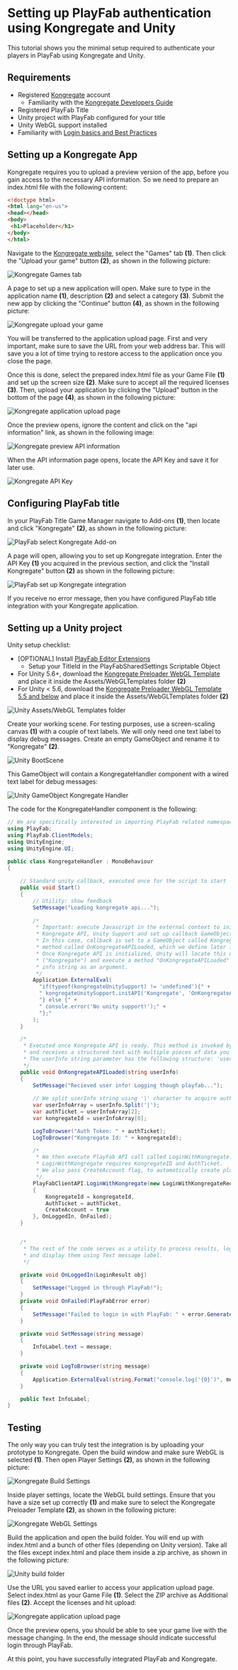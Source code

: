 # Setting up PlayFab authentication using Kongregate and Unity

This tutorial shows you the minimal setup required to authenticate your players in PlayFab using Kongregate and Unity.

## Requirements

- Registered [Kongregate](http://www.kongregate.com/) account
  - Familiarity with the [Kongregate Developers Guide](http://developers.kongregate.com/docs/api-overview/intro)
- Registered PlayFab Title
- Unity project with PlayFab configured for your title
- Unity WebGL support installed
- Familiarity with [Login basics and Best Practices](../../authentication/platform-specific-authentication/login-basics-best-practices)

## Setting up a Kongregate App

Kongregate requires you to upload a preview version of the app, before you gain access to the necessary API information. So we need to prepare an index.html file with the following content:

```html
<!doctype html>
<html lang="en-us">
<head></head>
<body>
 <h1>Placeholder</h1>
</body>
</html>
```

Navigate to the [Kongregate website](http://www.kongregate.com/), select the "Games" tab **(1)**. Then click the "Upload your game" button **(2)**, as shown in the following picture:

![Kongregate Games tab](media/tutorials/kongregate-games-tab.png)  

A page to set up a new application will open. Make sure to type in the application name **(1)**, description **(2)** and select a category **(3)**. Submit the new app by clicking the "Continue" button **(4)**, as shown in the following picture:

![Kongregate upload your game](media/tutorials/kongregate-upload-your-game.png)  

You will be transferred to the application upload page. First and very important, make sure to save the URL from your web address bar. This will save you a lot of time trying to restore access to the application once you close the page.

Once this is done, select the prepared index.html file as your Game File **(1)** and set up the screen size **(2)**. Make sure to accept all the required licenses **(3)**. Then, upload your application by clicking the "Upload" button in the bottom of the page **(4)**, as shown in the following picture:

![Kongregate application upload page](media/tutorials/kongregate-app-upload-page.png)

Once the preview opens, ignore the content and click on the "api information" link, as shown in the following image:

![Kongregate preview API information](media/tutorials/kongregate-preview-api-info.png)

When the API information page opens, locate the API Key and save it for later use.

![Kongregate API Key](media/tutorials/kongregate-api-key.png)

## Configuring PlayFab title

In your PlayFab Title Game Manager navigate to Add-ons **(1)**, then locate and click "Kongregate" **(2)**, as shown in the following picture:

![PlayFab select Kongregate Add-on](media/tutorials/playfab-select-kongregate-add-on.png)

A page will open, allowing you to set up Kongregate integration. Enter the API Key **(1)** you acquired in the previous section, and click the "Install Kongregate" button **(2)** as shown in the following picture:

![PlayFab set up Kongregate integration](media/tutorials/playfab-set-up-kongregate-integration.png)

If you receive no error message, then you have configured PlayFab title integration with your Kongregate application.

## Setting up a Unity project

Unity setup checklist:

- [OPTIONAL] Install [PlayFab Editor Extensions](https://api.playfab.com/downloads/unity-edex)
  - Setup your TitleId in the PlayFabSharedSettings Scriptable Object
- For Unity 5.6+, download the [Kongregate Preloader WebGL Template](https://github.com/kongregate/webgl-preloader) and place it inside the  Assets/WebGLTemplates folder **(2)**
- For Unity < 5.6, download the [Kongregate Preloader WebGL Template 5.5 and below](https://github.com/kongregate/webgl-preloader/tree/unity-5.5-and-below) and place it inside the Assets/WebGLTemplates folder **(2)**

![Unity Assets/WebGL Templates folder](media/tutorials/kongregate-unity/unity-assets-webgltemplates-folder.png)

Create your working scene. For testing purposes, use a screen-scaling canvas **(1)** with a couple of text labels. We will only need one text label to display debug messages. Create an empty GameObject and rename it to "Kongregate" **(2)**.

![Unity BootScene](media/tutorials/kongregate-unity/unity-boot-scene.png)

This GameObject will contain a KongregateHandler component with a wired text label for debug messages:

![Unity GameObject Kongregate Handler](media/tutorials/kongregate-unity/unity-kongregate-handler.png)

The code for the KongregateHandler component is the following:

```csharp
// We are specifically interested in importing PlayFab related namespaces 
using PlayFab;
using PlayFab.ClientModels;
using UnityEngine;
using UnityEngine.UI;

public class KongregateHandler : MonoBehaviour
{
   
    // Standard unity callback, executed once for the script to start
    public void Start()
    {
        // Utility: show feedback
        SetMessage("Loading kongregate api...");
        
        /* 
         * Important: execute Javascript in the external context to initialize
         * Kongregate API, Unity Support and set up callback GameObject and Method.
         * In this case, callback is set to a GameObject called Kongregate and a 
         * method called OnKongregateAPILoaded, which we define later in this class.
         * Once Kongregate API is initialized, Unity will locate this object by name 
         * ("Kongregate") and execute a method "OnKongregateAPILoaded" passing in user 
         * info string as an argument. 
         */
        Application.ExternalEval(
          "if(typeof(kongregateUnitySupport) != 'undefined'){" +
          " kongregateUnitySupport.initAPI('Kongregate', 'OnKongregateAPILoaded');" +
          "} else {" +
          " console.error('No unity support!');" +
          "};"
        );
    }

    /*
     * Executed once Kongregate API is ready. This method is invoked by KongregateAPI 
     * and receives a structured text with multiple pieces of data you must parse manually. 
     * The userInfo string parameter has the following structure: 'user_identifier|user_name|auth_token'
     */
    public void OnKongregateAPILoaded(string userInfo)
    {
        SetMessage("Recieved user info! Logging though playfab...");
        
        // We split userInfo string using '|' character to acquire auth token and Kongregate ID.
        var userInfoArray = userInfo.Split('|');
        var authTicket = userInfoArray[2];
        var kongregateId = userInfoArray[0];

        LogToBrowser("Auth Token: " + authTicket);
        LogToBrowser("Kongregate Id: " + kongregateId);

        /* 
         * We then execute PlayFab API call called LoginWithKongregate.
         * LoginWithKongregate requires KongregateID and AuthTicket. 
         * We also pass CreateAccount flag, to automatically create player account.
         */
        PlayFabClientAPI.LoginWithKongregate(new LoginWithKongregateRequest
        {
            KongregateId = kongregateId,
            AuthTicket = authTicket,
            CreateAccount = true
        }, OnLoggedIn, OnFailed);
    }


    /* 
     * The rest of the code serves as a utility to process results, log debug statements 
     * and display them using Text message label.
     */ 

    private void OnLoggedIn(LoginResult obj)
    {
        SetMessage("Logged in through PlayFab!");
    }
    private void OnFailed(PlayFabError error)
    {
        SetMessage("Failed to login in with PlayFab: " + error.GenerateErrorReport());
    }

    private void SetMessage(string message)
    {
        InfoLabel.text = message;
    }

    private void LogToBrowser(string message)
    {
        Application.ExternalEval(string.Format("console.log('{0}')", message));
    }

    public Text InfoLabel;
}
```

## Testing

The only way you can truly test the integration is by uploading your prototype to Kongregate. Open the build window and make sure WebGL is selected **(1)**. Then open Player Settings **(2)**, as shown in the following picture:

![Kongregate Build Settings](media/tutorials/kongregate-unity/kongregate-build-settings.png)

Inside player settings, locate the WebGL build settings. Ensure that you have a size set up correctly **(1)** and make sure to select the Kongregate Preloader Template **(2)**, as shown in the following picture:

![Kongregate WebGL Settings](media/tutorials/kongregate-unity/kongregate-webgl-settings.png)

Build the application and open the build folder. You will end up with index.html and a bunch of other files (depending on Unity version). Take all the files except index.html and place them inside a zip archive, as shown in the following picture:

![Unity build folder](media/tutorials/kongregate-unity/unity-build-folder.png)

Use the URL you saved earlier to access your application upload page. Select index.html as your Game File **(1)**. Select the ZIP archive as Additional files **(2)**. Accept the licenses and hit upload:

![Kongregate application upload page](media/tutorials/kongregate-unity/kongregate-app-upload-page-add-files.png)

Once the preview opens, you should be able to see your game live with the message changing. In the end, the message should indicate successful login through PlayFab.

At this point, you have successfully integrated PlayFab and Kongregate.